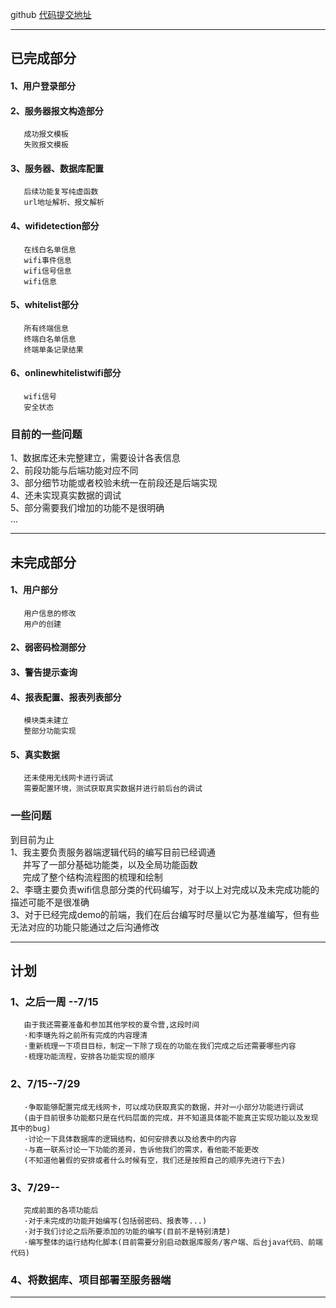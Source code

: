 github
[代码提交地址](https://github.com/D0ub1ePieR/WlanInvasionDetectSystem.git)
****
## 已完成部分
#### 1、用户登录部分
#### 2、服务器报文构造部分
```
   成功报文模板
   失败报文模板
```
#### 3、服务器、数据库配置
```
   后续功能复写纯虚函数
   url地址解析、报文解析
```
#### 4、wifidetection部分
```
   在线白名单信息
   wifi事件信息
   wifi信号信息
   wifi信息
```
#### 5、whitelist部分
```
   所有终端信息
   终端白名单信息
   终端单条记录结果
```
#### 6、onlinewhitelistwifi部分
```
   wifi信号
   安全状态
```

### 目前的一些问题
1、数据库还未完整建立，需要设计各表信息<br>
2、前段功能与后端功能对应不同<br>
3、部分细节功能或者校验未统一在前段还是后端实现<br>
4、还未实现真实数据的调试<br>
5、部分需要我们增加的功能不是很明确<br>
...
***
## 未完成部分
#### 1、用户部分
```
   用户信息的修改
   用户的创建
```
#### 2、弱密码检测部分
#### 3、警告提示查询
#### 4、报表配置、报表列表部分
```
   模块类未建立
   整部分功能实现
```
#### 5、真实数据
```
   还未使用无线网卡进行调试
   需要配置环境，测试获取真实数据并进行前后台的调试
```

### 一些问题
到目前为止<br>
1、我主要负责服务器端逻辑代码的编写目前已经调通<br>
&nbsp;&nbsp;&nbsp;&nbsp;&nbsp;并写了一部分基础功能类，以及全局功能函数<br>
&nbsp;&nbsp;&nbsp;&nbsp;&nbsp;完成了整个结构流程图的梳理和绘制<br>
2、李瑭主要负责wifi信息部分类的代码编写，对于以上对完成以及未完成功能的描述可能不是很准确<br>
3、对于已经完成demo的前端，我们在后台编写时尽量以它为基准编写，但有些无法对应的功能只能通过之后沟通修改
***
## 计划
### 1、之后一周 --7/15
```
   由于我还需要准备和参加其他学校的夏令营,这段时间
   ·和李瑭先将之前所有完成的内容理清
   ·重新梳理一下项目目标，制定一下除了现在的功能在我们完成之后还需要哪些内容
   ·梳理功能流程，安排各功能实现的顺序
```
### 2、7/15--7/29
```
   ·争取能够配置完成无线网卡，可以成功获取真实的数据，并对一小部分功能进行调试
   (由于目前很多功能都只是在代码层面的完成，并不知道具体能不能真正实现功能以及发现其中的bug)
   ·讨论一下具体数据库的逻辑结构，如何安排表以及给表中的内容
   ·与嘉一联系讨论一下功能的差异，告诉他我们的需求，看他能不能更改
   (不知道他暑假的安排或者什么时候有空，我们还是按照自己的顺序先进行下去)
```
### 3、7/29--
```
   完成前面的各项功能后
   ·对于未完成的功能开始编写(包括弱密码、报表等...)
   ·对于我们讨论之后所要添加的功能的编写(目前不是特别清楚)
   ·编写整体的运行结构化脚本(目前需要分别启动数据库服务/客户端、后台java代码、前端代码)
```
### 4、将数据库、项目部署至服务器端
***
